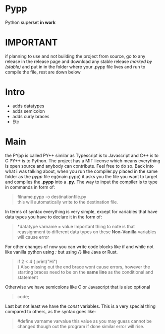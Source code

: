 # Pypp
Python superset **in work**

# IMPORTANT
if planning to use and not building the project from source, go to any release in the release page and download any stable release _marked by (stable)_ and put in in the folder where your .pypp file lives and run to compile the file, rest are down below

# Intro
 - adds datatypes
 - adds semicolon
 - adds curly braces
 - Etc

# Main

the PYpp is called PY++ similar as Typescript is to Javascript and C++ is to C PY++ is to Python. The project has a MIT license which means everything is open source and anybody can contribute. Feel free to do so. Back into what i was talking about, when you run the compiler.py placed in the same folder as the _pypp_ file eg(main.pypp) it asks you the file you want to target and compiles the **.pypp** into a **.py**. The way to input the compiler is to type in commands in form of:
>filname.pypp -o destinationfile.py\
this will automatically write to the destination file.

In terms of syntax everything is very simple, except for variables that have data types you have to declare it in the form of:
>*datatype varname = value
Important thing to note is that reassignment to different data types on these **Non-Vanilla** variables will cause error

For other changes of now you can write code blocks like if and while not like vanilla python using _:_ but using _{}_ like Java or Rust.
>if 2 < 4 {
>  print("Hi")    
>}
Also missing out the end brace wont cause errors, however the starting braces need to be on the **same line** as the conditional and statement

Otherwise we have semicolons like C or Javascript that is also optional
>code;

Last but not least we have the _const_ variables. This is a very special thing compared to others, as the syntax goes like:
>#define varname varvalue
this value as you may guess cannot be changed though out the program if done similar error will rise. 
